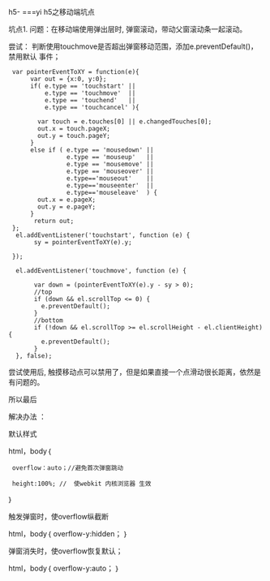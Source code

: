 h5-
===yi
h5之移动端坑点

坑点1.
 问题：在移动端使用弹出层时, 弹窗滚动，带动父窗滚动条一起滚动。

尝试：
判断使用touchmove是否超出弹窗移动范围，添加e.preventDefault()， 禁用默认  事件； 

     var pointerEventToXY = function(e){
          var out = {x:0, y:0};
          if( e.type == 'touchstart' || 
              e.type == 'touchmove'  || 
              e.type == 'touchend'   || 
              e.type == 'touchcancel' ){
              
            var touch = e.touches[0] || e.changedTouches[0];
            out.x = touch.pageX;
            out.y = touch.pageY;
          } 
          else if ( e.type == 'mousedown' || 
                    e.type == 'mouseup'   || 
                    e.type == 'mousemove' || 
                    e.type == 'mouseover' ||
                    e.type=='mouseout'    || 
                    e.type=='mouseenter'  ||
                    e.type=='mouseleave'  ) {
            out.x = e.pageX;
            out.y = e.pageY;
          }
           return out;
     };
      el.addEventListener('touchstart', function (e) {
           sy = pointerEventToXY(e).y;
              
     });

      el.addEventListener('touchmove', function (e) {
   
           var down = (pointerEventToXY(e).y - sy > 0);
           //top
           if (down && el.scrollTop <= 0) {
             e.preventDefault();
           }
           //bottom
           if (!down && el.scrollTop >= el.scrollHeight - el.clientHeight) {
             e.preventDefault();
           }
      }, false);
      
    
  尝试使用后, 触摸移动点可以禁用了，但是如果直接一个点滑动很长距离，依然是有问题的。 
  
  所以最后
  
  解决办法 ：
  
  默认样式
  
  html，body｛
  
     overflow：auto；//避免首次弹窗跳动
     
     height:100%; //  使webkit 内核浏览器 生效
     
  ｝
  
  触发弹窗时，使overflow纵截断
  
  html，body｛
     overflow-y:hidden；
  ｝
  
  弹窗消失时，使overflow恢复默认；
  
  html，body｛
     overflow-y:auto；
  ｝


 
